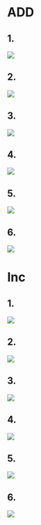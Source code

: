 # ADD

## 1.

<img src="./files/Add1.png"/>

## 2.

<img src="./files/Add2.png"/>

## 3.

<img src="./files/Add3.png"/>

## 4.

<img src="./files/Add4.png"/>

## 5.

<img src="./files/Add5.png"/>

## 6.

<img src="./files/Add6.png"/>

# Inc

## 1.

<img src="./files/Inc1.png"/>

## 2.

<img src="./files/Inc2.png"/>

## 3.

<img src="./files/Inc3.png"/>

## 4.

<img src="./files/Inc4.png"/>

## 5.

<img src="./files/Inc5.png"/>

## 6.

<img src="./files/Inc6.png"/>

